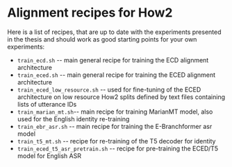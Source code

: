 # Alignment recipes for How2

Here is a list of recipes, that are up to date with the experiments presented in the thesis and should work as good starting points for your own experiments:
- `train_ecd.sh` -- main general recipe for training the ECD alignment architecture
- `train_eced.sh` -- main general recipe for training the ECED alignment architecture
- `train_eced_low_resource.sh` -- used for fine-tuning of the ECED architecture on low resource How2 splits defined by text files containing lists of utterance IDs
- `train_marian_mt.sh`-- main recipe for training MarianMT model, also used for the English identity re-training 
- `train_ebr_asr.sh` -- main recipe for training the E-Branchformer asr model
- `train_t5_mt.sh` -- recipe for re-training of the T5 decoder for identity
- `train_eced_t5_asr_pretrain.sh` -- recipe for pre-training the ECED/T5 model for English ASR


